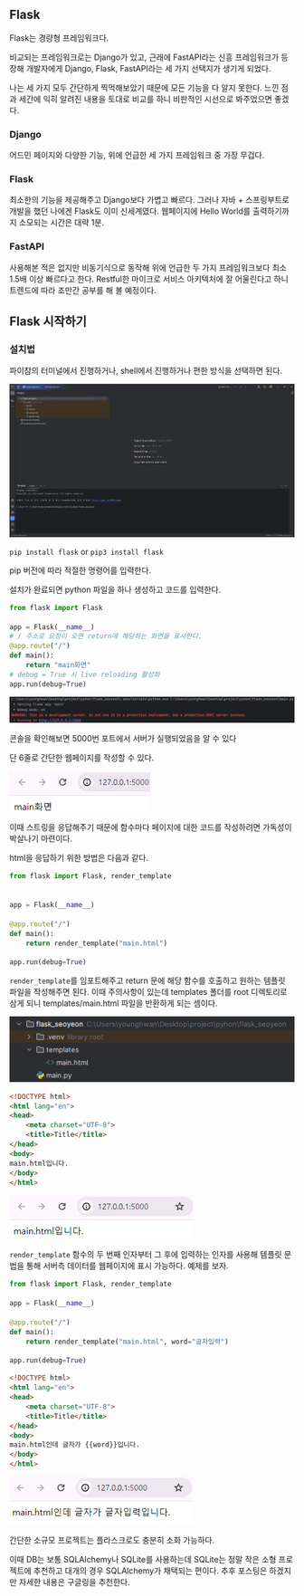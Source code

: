 ## Flask

Flask는 경량형 프레임워크다.

비교되는 프레임워크로는 Django가 있고, 근래에 FastAPI라는 신흥 프레임워크가 등장해 개발자에게 Django, Flask, FastAPI라는 세 가지 선택지가 생기게 되었다.

나는 세 가지 모두 간단하게 찍먹해보았기 때문에 모든 기능을 다 알지 못한다. 느낀 점과 세간에 익히 알려진 내용을 토대로 비교를 하니 비판적인 시선으로 봐주었으면 좋겠다.

### Django

어드민 페이지와 다양한 기능, 위에 언급한 세 가지 프레임워크 중 가장 무겁다.

### Flask

최소한의 기능을 제공해주고 Django보다 가볍고 빠르다. 그러나 자바 + 스프링부트로 개발을 했던 나에겐 Flask도 이미 신세계였다. 웹페이지에 Hello World를 출력하기까지 소모되는 시간은 대략 1분.

### FastAPI

사용해본 적은 없지만 비동기식으로 동작해 위에 언급한 두 가지 프레임워크보다 최소 1.5배 이상 빠르다고 한다. Restful한 마이크로 서비스 아키텍처에 잘 어울린다고 하니 트렌드에 따라 조만간 공부를 해 볼 예정이다.

## Flask 시작하기

### 설치법

파이참의 터미널에서 진행하거나, shell에서 진행하거나 편한 방식을 선택하면 된다.

![python terminal](Python/Flask/image/Pasted%20image%2020240602001957.png)

`pip install flask` or `pip3 install flask`

pip 버전에 따라 적절한 명령어를 입력한다.

설치가 완료되면 python 파일을 하나 생성하고 코드를 입력한다.

```python
from flask import Flask  
  
app = Flask(__name__)  
# / 주소로 요청이 오면 return에 해당하는 화면을 표시한다.
@app.route("/")  
def main():  
    return "main화면"  
# debug = True 시 live reloading 활성화
app.run(debug=True)
```

![flask server run](Python/Flask/image/Pasted%20image%2020240602002635.png)

콘솔을 확인해보면 5000번 포트에서 서버가 실행되었음을 알 수 있다

단 6줄로 간단한 웹페이지를 작성할 수 있다.

![main page](Python/Flask/image/Pasted%20image%2020240602002614.png)

이때 스트링을 응답해주기 때문에 함수마다 페이지에 대한 코드를 작성하려면 가독성이 박살나기 마련이다.

html을 응답하기 위한 방법은 다음과 같다.

```python
from flask import Flask, render_template  
  
  
app = Flask(__name__)  
  
@app.route("/")  
def main():  
    return render_template("main.html")  
  
app.run(debug=True)
```

`render_template`를 임포트해주고 return 문에 해당 함수를 호출하고 원하는 템플릿 파일을 작성해주면 된다. 이때 주의사항이 있는데 templates 폴더를 root 디렉토리로 삼게 되니 templates/main.html 파일을 반환하게 되는 셈이다.

![directory tree](Python/Flask/image/Pasted%20image%2020240602003911.png)

```html
<!DOCTYPE html>  
<html lang="en">  
<head>  
    <meta charset="UTF-8">  
    <title>Title</title>  
</head>  
<body>  
main.html입니다.  
</body>  
</html>
```

![render templates](Python/Flask/image/Pasted%20image%2020240602004022.png)

`render_template` 함수의 두 번째 인자부터 그 후에 입력하는 인자를 사용해 템플릿 문법을 통해 서버측 데이터를 웹페이지에 표시 가능하다. 예제를 보자.

```python
from flask import Flask, render_template  
  
app = Flask(__name__)  
  
@app.route("/")  
def main():  
    return render_template("main.html", word="글자입력")  
  
app.run(debug=True)
```

```html
<!DOCTYPE html>  
<html lang="en">  
<head>  
    <meta charset="UTF-8">  
    <title>Title</title>  
</head>  
<body>  
main.html인데 글자가 {{word}}입니다.  
</body>  
</html>
```

![render template template grammer](Python/Flask/image/Pasted%20image%2020240602004255.png)

간단한 소규모 프로젝트는 플라스크로도 충분히 소화 가능하다.

이때 DB는 보통 SQLAlchemy나 SQLite를 사용하는데 SQLite는 정말 작은 소형 프로젝트에 추천하고 대개의 경우 SQLAlchemy가 채택되는 편이다. 추후 포스팅은 하겠지만 자세한 내용은 구글링을 추천한다.



